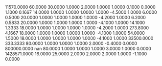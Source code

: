 11570.0000	60.0000	30.0000	1.0000	2.0000	1.0000	1.0000	0.1000	0.0000
1.1000	0.1667	14.0000	1.0000	1.0000	1.0000	1.0000	-4.5000	1.0000
6.0000	0.5000	20.0000	1.0000	1.0000	1.0000	1.0000	-4.2000	1.0000
6.2000	0.5833	20.0000	1.0000	1.0000	1.0000	1.0000	-4.1000	1.0000
14.1000	1.3333	18.0000	1.0000	1.0000	1.0000	1.0000	-4.2000	1.0000
273.8000	4.1667	18.0000	1.0000	1.0000	1.0000	1.0000	-4.1000	1.0000
54.0000	1.5000	18.0000	1.0000	1.0000	1.0000	1.0000	-4.1000	1.0000
33500.0000	333.3333	80.0000	1.0000	1.0000	1.0000	2.0000	-0.4000	0.0000
800000.0000	nan	80.0000	1.0000	1.0000	1.0000	3.0000	1.0000	0.0000
1428571.0000	16.0000	25.0000	2.0000	2.0000	2.0000	1.0000	-1.1000	0.0000
